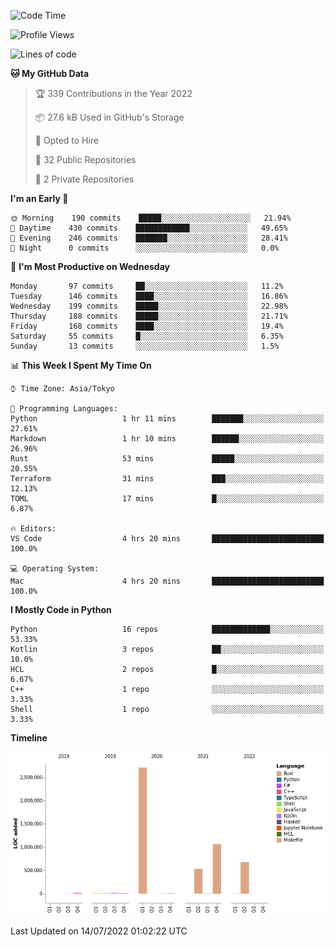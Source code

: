<!--START_SECTION:waka-->
![Code Time](http://img.shields.io/badge/Code%20Time-0%20secs-blue)

![Profile Views](http://img.shields.io/badge/Profile%20Views-1-blue)

![Lines of code](https://img.shields.io/badge/From%20Hello%20World%20I%27ve%20Written-5%20Million%20lines%20of%20code-blue)

**🐱 My GitHub Data** 

> 🏆 339 Contributions in the Year 2022
 > 
> 📦 27.6 kB Used in GitHub's Storage 
 > 
> 💼 Opted to Hire
 > 
> 📜 32 Public Repositories 
 > 
> 🔑 2 Private Repositories  
 > 
**I'm an Early 🐤** 

```text
🌞 Morning    190 commits    █████░░░░░░░░░░░░░░░░░░░░   21.94% 
🌆 Daytime    430 commits    ████████████░░░░░░░░░░░░░   49.65% 
🌃 Evening    246 commits    ███████░░░░░░░░░░░░░░░░░░   28.41% 
🌙 Night      0 commits      ░░░░░░░░░░░░░░░░░░░░░░░░░   0.0%

```
📅 **I'm Most Productive on Wednesday** 

```text
Monday       97 commits     ██░░░░░░░░░░░░░░░░░░░░░░░   11.2% 
Tuesday      146 commits    ████░░░░░░░░░░░░░░░░░░░░░   16.86% 
Wednesday    199 commits    █████░░░░░░░░░░░░░░░░░░░░   22.98% 
Thursday     188 commits    █████░░░░░░░░░░░░░░░░░░░░   21.71% 
Friday       168 commits    ████░░░░░░░░░░░░░░░░░░░░░   19.4% 
Saturday     55 commits     █░░░░░░░░░░░░░░░░░░░░░░░░   6.35% 
Sunday       13 commits     ░░░░░░░░░░░░░░░░░░░░░░░░░   1.5%

```


📊 **This Week I Spent My Time On** 

```text
⌚︎ Time Zone: Asia/Tokyo

💬 Programming Languages: 
Python                   1 hr 11 mins        ███████░░░░░░░░░░░░░░░░░░   27.61% 
Markdown                 1 hr 10 mins        ██████░░░░░░░░░░░░░░░░░░░   26.96% 
Rust                     53 mins             █████░░░░░░░░░░░░░░░░░░░░   20.55% 
Terraform                31 mins             ███░░░░░░░░░░░░░░░░░░░░░░   12.13% 
TOML                     17 mins             █░░░░░░░░░░░░░░░░░░░░░░░░   6.87%

🔥 Editors: 
VS Code                  4 hrs 20 mins       █████████████████████████   100.0%

💻 Operating System: 
Mac                      4 hrs 20 mins       █████████████████████████   100.0%

```

**I Mostly Code in Python** 

```text
Python                   16 repos            █████████████░░░░░░░░░░░░   53.33% 
Kotlin                   3 repos             ██░░░░░░░░░░░░░░░░░░░░░░░   10.0% 
HCL                      2 repos             █░░░░░░░░░░░░░░░░░░░░░░░░   6.67% 
C++                      1 repo              ░░░░░░░░░░░░░░░░░░░░░░░░░   3.33% 
Shell                    1 repo              ░░░░░░░░░░░░░░░░░░░░░░░░░   3.33%

```


**Timeline**

![Chart not found](https://raw.githubusercontent.com/kitagawa-hr/kitagawa-hr/main/charts/bar_graph.png) 


 Last Updated on 14/07/2022 01:02:22 UTC
<!--END_SECTION:waka-->
